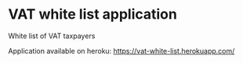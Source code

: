 # VAT white list application

White list of VAT taxpayers

Application available on heroku: https://vat-white-list.herokuapp.com/
